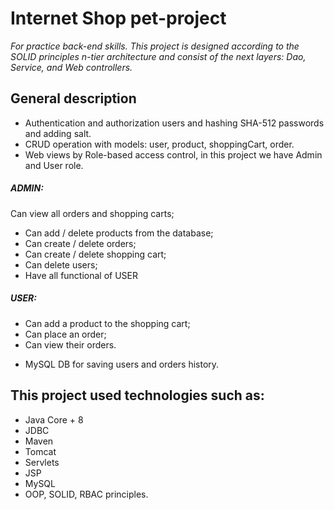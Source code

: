 # Internet Shop pet-project

*For practice back-end skills. This project is designed according to the SOLID principles n-tier architecture 
and consist of the next layers: Dao, Service, and Web controllers.*

## General description
- Authentication and authorization users and hashing SHA-512 passwords
 and adding salt.
- CRUD operation with models: user, product, shoppingCart, order.
- Web views by Role-based access control, in this project we have Admin and User role.
##### ADMIN:
Can view all orders and shopping carts;
+ Can add / delete products from the database;
+ Can create / delete orders; 
+ Can create / delete shopping cart;
+ Can delete users;
+ Have all functional of USER
##### USER:
+ Can add a product to the shopping cart;
+ Can place an order;
+ Can view their orders.  
- MySQL DB for saving users and orders history. 

## This project used technologies such as: 
+ Java Core + 8
+ JDBC
+ Maven
+ Tomcat
+ Servlets
+ JSP
+ MySQL
+ OOP, SOLID, RBAC principles.  
